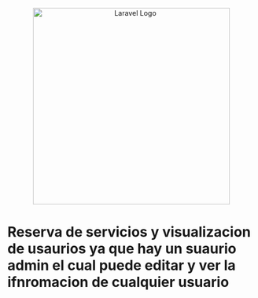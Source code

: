 <p align="center"><a href="https://laravel.com" target="_blank"><img src="https://raw.githubusercontent.com/laravel/art/master/logo-lockup/5%20SVG/2%20CMYK/1%20Full%20Color/laravel-logolockup-cmyk-red.svg" width="400" alt="Laravel Logo"></a></p>


<h1>Reserva de servicios y visualizacion de usaurios ya que hay un suaurio admin el cual puede editar y ver la ifnromacion de cualquier usuario  </h1>
